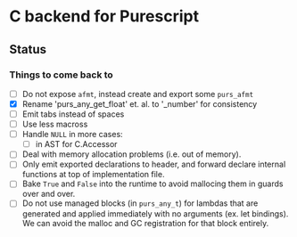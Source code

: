 # C backend for Purescript

## Status

### Things to come back to

* [ ] Do not expose `afmt`, instead create and export some `purs_afmt`
* [x] Rename 'purs_any_get_float' et. al. to '_number' for consistency
* [ ] Emit tabs instead of spaces
* [ ] Use less macross
* [ ] Handle `NULL` in more cases:
  * [ ] in AST for C.Accessor
* [ ] Deal with memory allocation problems (i.e. out of memory).
* [ ] Only emit exported declarations to header, and forward declare internal
  functions at top of implementation file.
* [ ] Bake `True` and `False` into the runtime to avoid mallocing them in guards
  over and over.
* [ ] Do not use managed blocks (in `purs_any_t`) for lambdas that are generated
  and applied immediately with no arguments (ex. let bindings). We can avoid the
  malloc and GC registration for that block entirely.

